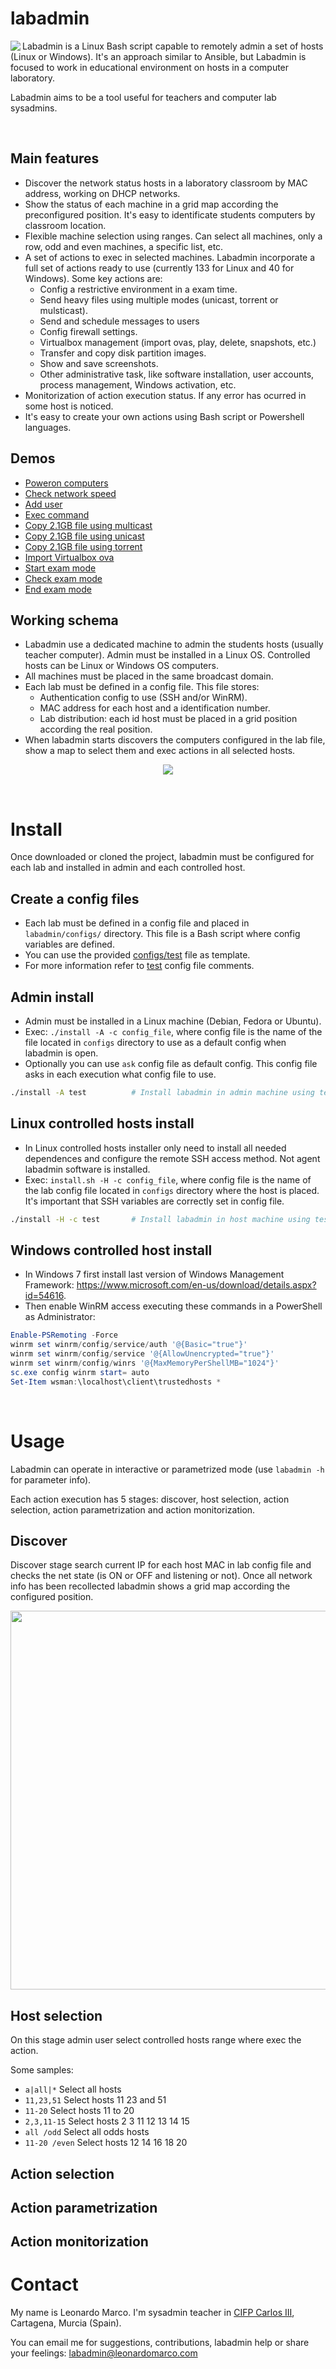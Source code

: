 # labadmin
<img align="left" src="https://cdn4.iconfinder.com/data/icons/online-marketing-hand-drawn-vol-3/52/monitor__television__computer__desktop__seo__service__marketing-128.png">

Labadmin is a Linux Bash script capable to remotely admin a set of hosts (Linux or Windows). It's an approach similar to Ansible, but Labadmin is focused to work in educational environment  on hosts in a computer laboratory. 

Labadmin aims to be a tool useful for teachers and computer lab sysadmins. 

&nbsp; 
## Main features
  * Discover the network status hosts in a laboratory classroom by MAC address, working on DHCP networks.
  * Show the status of each machine in a grid map according the preconfigured position. It's easy to identificate students computers by classroom location.
  * Flexible machine selection using ranges. Can select all machines, only a row, odd and even machines, a specific list, etc.
  * A set of actions to exec in selected machines. Labadmin incorporate a full set of actions ready to use (currently 133 for Linux and 40 for Windows). Some key actions are:
    * Config a restrictive environment in a exam time.
    * Send heavy files using multiple modes (unicast, torrent or mulsticast).
    * Send and schedule messages to users
    * Config firewall settings.
    * Virtualbox management (import ovas, play, delete, snapshots, etc.)
    * Transfer and copy disk partition images.
    * Show and save screenshots.
    * Other administrative task, like software installation, user accounts, process management, Windows activation, etc. 
  * Monitorization of action execution status. If any error has ocurred in some host is noticed.
  * It's easy to create your own actions using Bash script or Powershell languages.

## Demos
  * [Poweron computers]()
  * [Check network speed](https://user-images.githubusercontent.com/32820131/66718827-a94b7100-ede8-11e9-9eed-0f13c8b56ce3.gif)
  * [Add user](https://user-images.githubusercontent.com/32820131/66718830-a94b7100-ede8-11e9-8fbd-a738410d0ebb.gif)
  * [Exec command](https://user-images.githubusercontent.com/32820131/66718829-a94b7100-ede8-11e9-900d-9ae35d8c66b2.gif)
  * [Copy 2.1GB file using multicast](https://user-images.githubusercontent.com/32820131/66718831-a94b7100-ede8-11e9-81d7-c3d8d6515ed5.gif)
  * [Copy 2.1GB file using unicast](https://user-images.githubusercontent.com/32820131/66718833-a9e40780-ede8-11e9-94a8-5667ed24a866.gif)
  * [Copy 2.1GB file using torrent](https://user-images.githubusercontent.com/32820131/66719197-fb8e9100-edec-11e9-8c98-4f143dbbce18.gif)
  * [Import Virtualbox ova](https://user-images.githubusercontent.com/32820131/66718837-aa7c9e00-ede8-11e9-9745-73aa8ce52a0e.gif)
  * [Start exam mode](https://user-images.githubusercontent.com/32820131/66718834-a9e40780-ede8-11e9-84af-24bfeff20a76.gif)
  * [Check exam mode](https://user-images.githubusercontent.com/32820131/66718836-aa7c9e00-ede8-11e9-83dc-44fd4427b2e2.gif)
  * [End exam mode](https://user-images.githubusercontent.com/32820131/66718834-a9e40780-ede8-11e9-84af-24bfeff20a76.gif)
  
## Working schema
  * Labadmin use a dedicated machine to admin the students hosts (usually teacher computer). Admin must be installed in a Linux OS. Controlled hosts can be Linux or Windows OS computers.
  * All machines must be placed in the same broadcast domain.
  * Each lab must be defined in a config file. This file stores:
    * Authentication config to use (SSH and/or WinRM).
    * MAC address for each host and a identification number.
    * Lab distribution: each id host must be placed in a grid position according the real position.
  * When labadmin starts discovers the computers configured in the lab file, show a map to select them and exec actions in all selected hosts.

<p align="center">
  <img src="https://user-images.githubusercontent.com/32820131/66718797-596caa00-ede8-11e9-81fd-ed2d3af4e1b2.png">
</p>


&nbsp;  
# Install
Once downloaded or cloned the project, labadmin must be configured for each lab and installed in admin and each controlled host.

## Create a config files
  * Each lab must be defined in a config file and placed in `labadmin/configs/` directory. This file is a Bash script where config variables are defined.
  * You can use the provided [configs/test](configs/test) file as template.   
  * For more information refer to [test](configs/test) config file comments.
    

## Admin install
  * Admin must be installed in a Linux machine (Debian, Fedora or Ubuntu).
  * Exec: `./install -A -c config_file`, where config file is the name of the file located in `configs` directory to use as a default config when labadmin is open. 
  * Optionally you can use `ask` config file as default config. This config file asks in each execution what config file to use.
```bash
./install -A test          # Install labadmin in admin machine using test config file as default lab 
```

## Linux controlled hosts install
  * In Linux controlled hosts installer only need to install all needed dependences and configure the remote SSH access method. Not agent labadmin software is installed.
  * Exec: `install.sh -H -c config_file`, where config file is the name of the lab config file located in `configs` directory where the host is placed. It's important that SSH variables are correctly set in config file. 
```bash
./install -H -c test       # Install labadmin in host machine using test config file configuration
```  
  
## Windows controlled host install
  * In Windows 7 first install last version of Windows Management Framework: https://www.microsoft.com/en-us/download/details.aspx?id=54616.
  * Then enable WinRM access executing these commands in a PowerShell as Administrator:
 ```powershell
Enable-PSRemoting -Force
winrm set winrm/config/service/auth '@{Basic="true"}'
winrm set winrm/config/service '@{AllowUnencrypted="true"}'
winrm set winrm/config/winrs '@{MaxMemoryPerShellMB="1024"}'
sc.exe config winrm start= auto
Set-Item wsman:\localhost\client\trustedhosts *

```

&nbsp;  
# Usage
Labadmin can operate in interactive or parametrized mode (use `labadmin -h` for parameter info).

Each action execution has 5 stages: discover, host selection, action selection, action parametrization and action monitorization.
  
## Discover
Discover stage search current IP for each host MAC in lab config file and checks the net state (is ON or OFF and listening or not). Once all network info has been recollected labadmin shows a grid map according the configured position.

<p align="center">
  <img width="606" src="https://user-images.githubusercontent.com/32820131/66719643-01877080-edf3-11e9-83f5-7a090d8a4956.png">
</p>
  
## Host selection
On this stage admin user select controlled hosts range where exec the action. 

Some samples:
  * ``a|all|*``       Select all hosts
  * ``11,23,51``      Select hosts 11 23 and 51
  * ``11-20``         Select hosts 11 to 20
  * ``2,3,11-15``     Select hosts 2 3 11 12 13 14 15
  * ``all /odd``      Select all odds hosts
  * ``11-20 /even``   Select hosts 12 14 16 18 20

## Action selection

## Action parametrization

## Action monitorization

# Contact
My name is Leonardo Marco. I'm sysadmin teacher in [CIFP Carlos III](https://cifpcarlos3.es/), Cartagena, Murcia (Spain).

You can email me for suggestions, contributions, labadmin help or share your feelings: labadmin@leonardomarco.com
